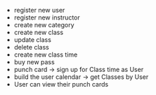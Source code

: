 - register new user
- register new instructor
- create new category
- create new class
- update class
- delete class
- create new class time
- buy new pass
- punch card -> sign up for Class time as User
- build the user calendar -> get Classes by User
- User can view their punch cards
